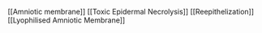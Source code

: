 [[Amniotic membrane]]
[[Toxic Epidermal Necrolysis]]
[[Reepithelization]]
[[Lyophilised Amniotic Membrane]]
